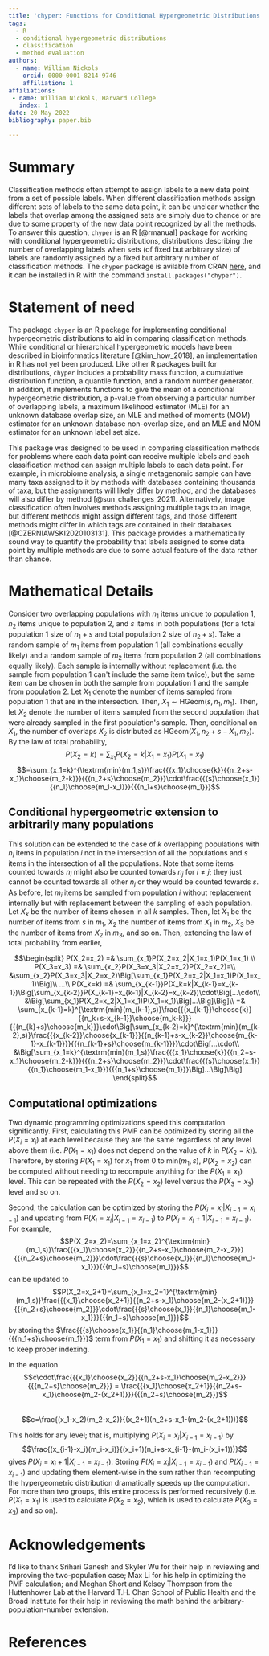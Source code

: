 ```yaml
---
title: 'chyper: Functions for Conditional Hypergeometric Distributions'
tags:
  - R
  - conditional hypergeometric distributions
  - classification
  - method evaluation
authors:
  - name: William Nickols
    orcid: 0000-0001-8214-9746
    affiliation: 1
affiliations:
 - name: William Nickols, Harvard College
   index: 1
date: 20 May 2022
bibliography: paper.bib

---
```


# Summary

Classification methods often attempt to assign labels to a new data point from a set of possible labels.  When different classification methods assign different sets of labels to the same data point, it can be unclear whether the labels that overlap among the assigned sets are simply due to chance or are due to some property of the new data point recognized by all the methods.  To answer this question, `chyper` is an R [@rmanual] package for working with conditional hypergeometric distributions, distributions describing the number of overlapping labels when sets (of fixed but arbitrary size) of labels are randomly assigned by a fixed but arbitrary number of classification methods.  The `chyper` package is avilable from CRAN [here](https://cran.r-project.org/package=chyper), and it can be installed in R with the command `install.packages("chyper")`.

# Statement of need

The package `chyper` is an R package for implementing conditional hypergeometric distributions to aid in comparing classification methods.  While conditional or hierarchical hypergeometric models have been described in bioinformatics literature [@kim_how_2018], an implementation in R has not yet been produced.  Like other R packages built for distributions, `chyper` includes a probability mass function, a cumulative distribution function, a quantile function, and a random number generator.  In addition, it implements functions to give the mean of a conditional hypergeometric distribution, a p-value from observing a particular number of overlapping labels, a maximum likelihood estimator (MLE) for an unknown database overlap size, an MLE and method of moments (MOM) estimator for an unknown database non-overlap size, and an MLE and MOM estimator for an unknown label set size.

This package was designed to be used in comparing classification methods for problems where each data point can receive multiple labels and each classification method can assign multiple labels to each data point.  For example, in microbiome analysis, a single metagenomic sample can have many taxa assigned to it by methods with databases containing thousands of taxa, but the assignments will likely differ by method, and the databases will also differ by method [@sun_challenges_2021].  Alternatively, image classification often involves methods assigning multiple tags to an image, but different methods might assign different tags, and those different methods might differ in which tags are contained in their databases [@CZERNIAWSKI2020103131].  This package provides a mathematically sound way to quantify the probability that labels assigned to some data point by multiple methods are due to some actual feature of the data rather than chance.

# Mathematical Details

Consider two overlapping populations with $n_1$ items unique to population 1, $n_2$ items unique to population 2, and $s$ items in both populations (for a total population 1 size of $n_1+s$ and total population 2 size of $n_2+s$).  Take a random sample of $m_1$ items from population 1 (all combinations equally likely) and a random sample of $m_2$ items from population 2 (all combinations equally likely).  Each sample is internally without replacement (i.e. the sample from population 1 can't include the same item twice), but the same item can be chosen in both the sample from population 1 and the sample from population 2.  Let $X_1$ denote the number of items sampled from population 1 that are in the intersection.  Then, $X_1\sim\textrm{HGeom}(s,n_1,m_1)$.  Then, let $X_2$ denote the number of items sampled from the second population that were already sampled in the first population's sample.  Then, conditional on $X_1$, the number of overlaps $X_2$ is distributed as $\textrm{HGeom}(X_1,n_2+s-X_1,m_2)$.  By the law of total probability, $$P(X_2=k)=\sum_{x_1}P(X_2=k|X_1=x_1)P(X_1=x_1)$$$$=\sum_{x_1=k}^{\textrm{min}(m_1,s)}\frac{{{x_1}\choose{k}}{{n_2+s-x_1}\choose{m_2-k}}}{{{n_2+s}\choose{m_2}}}\cdot\frac{{{s}\choose{x_1}}{{n_1}\choose{m_1-x_1}}}{{{n_1+s}\choose{m_1}}}$$

## Conditional hypergeometric extension to arbitrarily many populations
This solution can be extended to the case of $k$ overlapping populations with $n_i$ items in population $i$ not in the intersection of all the populations and $s$ items in the intersection of all the populations.  Note that some items counted towards $n_i$ might also be counted towards $n_{j}$ for $i\neq j$; they just cannot be counted towards all other $n_j$ or they would be counted towards $s$.  As before, let $m_i$ items be sampled from population $i$ without replacement internally but with replacement between the sampling of each population.  Let $X_k$ be the number of items chosen in all $k$ samples.  Then, let $X_1$ be the number of items from $s$ in $m_1$, $X_2$ the number of items from $X_1$ in $m_2$, $X_3$ be the number of items from $X_2$ in $m_3$, and so on.  Then, extending the law of total probability from earlier,

$$\begin{split}
P(X_2=x_2) =& \sum_{x_1}P(X_2=x_2|X_1=x_1)P(X_1=x_1) \\
P(X_3=x_3) =& \sum_{x_2}P(X_3=x_3|X_2=x_2)P(X_2=x_2)=\\
&\sum_{x_2}P(X_3=x_3|X_2=x_2)\Big[\sum_{x_1}P(X_2=x_2|X_1=x_1)P(X_1=x_1)\Big]\\
...\\
P(X_k=k) =& \sum_{x_{k-1}}P(X_k=k|X_{k-1}=x_{k-1})\Big[\sum_{x_{k-2}}P(X_{k-1}=x_{k-1}|X_{k-2}=x_{k-2})\cdot\Big[...\cdot\\
&\Big[\sum_{x_1}P(X_2=x_2|X_1=x_1)P(X_1=x_1)\Big]...\Big]\Big]\\
=& \sum_{x_{k-1}=k}^{\textrm{min}(m_{k-1},s)}\frac{{{x_{k-1}}\choose{k}}{{n_k+s-x_{k-1}}\choose{m_k-k}}}{{{n_{k}+s}\choose{m_k}}}\cdot\Big[\sum_{x_{k-2}=k}^{\textrm{min}(m_{k-2},s)}\frac{{{x_{k-2}}\choose{x_{k-1}}}{{n_{k-1}+s-x_{k-2}}\choose{m_{k-1}-x_{k-1}}}}{{{n_{k-1}+s}\choose{m_{k-1}}}}\cdot\Big[...\cdot\\
&\Big[\sum_{x_1=k}^{\textrm{min}(m_1,s)}\frac{{{x_1}\choose{k}}{{n_2+s-x_1}\choose{m_2-k}}}{{{n_2+s}\choose{m_2}}}\cdot\frac{{{s}\choose{x_1}}{{n_1}\choose{m_1-x_1}}}{{{n_1+s}\choose{m_1}}}\Big]...\Big]\Big]
\end{split}$$

## Computational optimizations
Two dynamic programming optimizations speed this computation significantly.  First, calculating this PMF can be optimized by storing all the $P(X_i = x_i)$ at each level because they are the same regardless of any level above them (i.e. $P(X_1 = x_1)$ does not depend on the value of $k$ in $P(X_2=k)$).  Therefore, by storing $P(X_1=x_1)$ for $x_1$ from $0$ to $\textrm{min}(m_1,s)$, $P(X_2=x_2)$ can be computed without needing to recompute anything for the $P(X_1=x_1)$ level.  This can be repeated with the $P(X_2=x_2)$ level versus the $P(X_3=x_3)$ level and so on.  

Second, the calculation can be optimized by storing the $P(X_{i} = x_{i}|X_{i-1} = x_{i-1})$ and updating from $P(X_i = x_i|X_{i-1} = x_{i-1})$ to $P(X_i = x_i+1|X_{i-1} = x_{i-1})$.  For example, $$P(X_2=x_2)=\sum_{x_1=x_2}^{\textrm{min}(m_1,s)}\frac{{{x_1}\choose{x_2}}{{n_2+s-x_1}\choose{m_2-x_2}}}{{{n_2+s}\choose{m_2}}}\cdot\frac{{{s}\choose{x_1}}{{n_1}\choose{m_1-x_1}}}{{{n_1+s}\choose{m_1}}}$$ can be updated to $$P(X_2=x_2+1)=\sum_{x_1=x_2+1}^{\textrm{min}(m_1,s)}\frac{{{x_1}\choose{x_2+1}}{{n_2+s-x_1}\choose{m_2-(x_2+1)}}}{{{n_2+s}\choose{m_2}}}\cdot\frac{{{s}\choose{x_1}}{{n_1}\choose{m_1-x_1}}}{{{n_1+s}\choose{m_1}}}$$ by storing the $\frac{{{s}\choose{x_1}}{{n_1}\choose{m_1-x_1}}}{{{n_1+s}\choose{m_1}}}$ term from $P(X_1=x_1)$ and shifting it as necessary to keep proper indexing.  

In the equation
$$c\cdot\frac{{{x_1}\choose{x_2}}{{n_2+s-x_1}\choose{m_2-x_2}}}{{{n_2+s}\choose{m_2}}} = \frac{{{x_1}\choose{x_2+1}}{{n_2+s-x_1}\choose{m_2-(x_2+1)}}}{{{n_2+s}\choose{m_2}}}$$  
$$c=\frac{(x_1-x_2)(m_2-x_2)}{(x_2+1)(n_2+s-x_1-(m_2-(x_2+1)))}$$  

This holds for any level; that is, multiplying $P(X_i=x_i|X_{i-1}=x_{i-1})$ by $$\frac{(x_{i-1}-x_i)(m_i-x_i)}{(x_i+1)(n_i+s-x_{i-1}-(m_i-(x_i+1)))}$$ gives $P(X_i=x_i+1|X_{i-1}=x_{i-1})$.  Storing $P(X_i=x_i|X_{i-1}=x_{i-1})$ and $P(X_{i-1}=x_{i-1})$ and updating them element-wise in the sum rather than recomputing the hypergeometric distribution dramatically speeds up the computation.  For more than two groups, this entire process is performed recursively (i.e. $P(X_1=x_1)$ is used to calculate $P(X_2=x_2)$, which is used to calculate $P(X_3=x_3)$ and so on).

# Acknowledgements

I’d like to thank Srihari Ganesh and Skyler Wu for their help in reviewing and improving the two-population case; Max Li for his help in optimizing the PMF calculation; and Meghan Short and Kelsey Thompson from the Huttenhower Lab at the Harvard T.H. Chan School of Public Health and the Broad Institute for their help in reviewing the math behind the arbitrary-population-number extension.

# References
